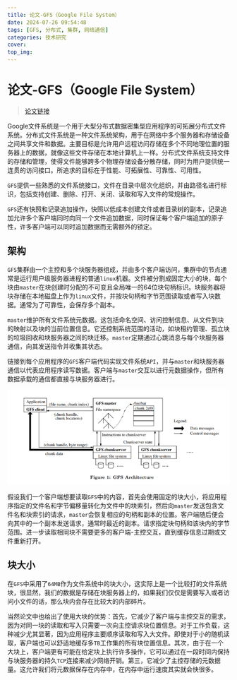 ```yaml
---
title: 论文-GFS（Google File System）
date: 2024-07-26 09:54:48
tags: [GFS, 分布式, 集群, 网络通信]
categories: 技术研究
cover:
top_img:
---
```


# 论文-GFS（Google File System）

> [论文链接](https://pdos.csail.mit.edu/6.824/papers/vm-ft.pdf)

Google文件系统是一个用于大型分布式数据密集型应用程序的可拓展分布式文件系统。分布式文件系统是一种文件系统架构，用于在网络中多个服务器和存储设备之间共享文件和数据。主要目标是允许用户远程访问存储在多个不同地理位置的服务器上的数据，就像这些文件存储在本地计算机上一样。分布式文件系统支持文件的存储和管理，使得文件能够跨多个物理存储设备分散存储，同时为用户提供统一连贯的访问接口。所追求的目标在于性能、可拓展性、可靠性、可用性。

`GFS`提供一些熟悉的文件系统接口，文件在目录中层次化组织，并由路径名进行标识，包括支持创建、删除、打开、关闭、读取和写入文件的常规操作。

`GFS`还有快照和记录追加操作，快照以低成本创建文件或者目录树的副本，记录追加允许多个客户端同时向同一个文件追加数据，同时保证每个客户端追加的原子性，许多客户端可以同时追加数据而无需额外的锁定。

## 架构

`GFS`集群由一个主控和多个块服务器组成，并由多个客户端访问，集群中的节点通常是运行用户级服务器进程的普通`linux`机器。文件被分割成固定大小的块，每个块由`master`在块创建时分配的不可变且全局唯一的64位块句柄标识。块服务器将块存储在本地磁盘上作为`linux`文件，并按块句柄和字节范围读取或者写入块数据。通常为了可靠性，会保存多个副本。

`master`维护所有文件系统元数据。这包括命名空间、访问控制信息、从文件到块的映射以及块的当前位置信息。它还控制系统范围的活动，如块租约管理、孤立块的垃圾回收和块服务器之间的块迁移。`master`定期通过心跳消息与每个块服务器通信，向其发送指令并收集其状态。

链接到每个应用程序的`GFS`客户端代码实现文件系统`API`，并与`master`和块服务器通信以代表应用程序读写数据。客户端与`master`交互以进行元数据操作，但所有数据承载的通信都直接与块服务器进行。

![gfs-01](paper-gfs/gfs-01.png)

假设我们一个客户端想要读取`GFS`中的内容，首先会使用固定的块大小，将应用程序指定的文件名和字节偏移量转化为文件中的块索引，然后向`master`发送包含文件名和块索引的请求，`master`会恢复相应的句柄和副本的位置。客户端随后便会向其中的一个副本发送请求，通常时最近的副本。请求指定块句柄和该块内的字节范围。进一步读取相同块不需要更多的客户端-主控交互，直到缓存信息过期或文件重新打开。

## 块大小

在`GFS`中采用了`64MB`作为文件系统中的块大小，这实际上是一个比较打的文件系统块，很显然，我们的数据是存储在块服务器上的，如果我们仅仅是需要写入或者访问小文件的话，那么块内会存在比较大的内部碎片。

当然论文中也给出了使用大块的优势：首先，它减少了客户端与主控交互的需求，因为对同一块的读取和写入只需要一次向主控请求块位置信息。对于工作负载，这种减少尤其显著，因为应用程序主要顺序读取和写入大文件。即使对于小的随机读取，客户端也可以舒适地缓存多`TB`工作集的所有块位置信息。其次，由于在一个大块上，客户端更有可能在给定块上执行许多操作，它可以通过在一段时间内保持与块服务器的持久`TCP`连接来减少网络开销。第三，它减少了主控存储的元数据量。这允许我们将元数据保存在内存中，在内存中运行速度其实就会快很多。